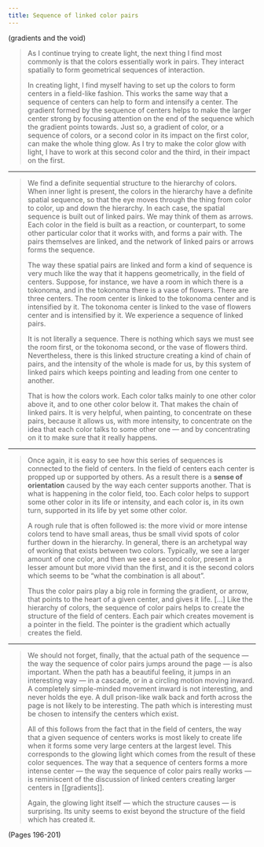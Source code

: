```yaml
---
title: Sequence of linked color pairs
---
```


(gradients and the void)

> As I continue trying to create light, the next thing I find most commonly is that the colors essentially work in pairs. They interact spatially to form geometrical sequences of interaction.
> 
> In creating light, I find myself having to set up the colors to form centers in a field-like fashion. This works the same way that a sequence of centers can help to form and intensify a center. The gradient formed by the sequence of centers helps to make the larger center strong by focusing attention on the end of the sequence which the gradient points towards. Just so, a gradient of color, or a sequence of colors, or a second color in its impact on the first color, can make the whole thing glow. As I try to make the color glow with light, I have to work at this second color and the third, in their impact on the first.

---

> We find a definite sequential structure to the hierarchy of colors. When inner light is present, the colors in the hierarchy have a definite spatial sequence, so that the eye moves through the thing from color to color, up and down the hierarchy. In each case, the spatial sequence is built out of linked pairs. We may think of them as arrows. Each color in the field is built as a reaction, or counterpart, to some other particular color that it works with, and forms a pair with. The pairs themselves are linked, and the network of linked pairs or arrows forms the sequence.
> 
> The way these spatial pairs are linked and form a kind of sequence is very much like the way that it happens geometrically, in the field of centers. Suppose, for instance, we have a room in which there is a tokonoma, and in the tokonoma there is a vase of flowers. There are three centers. The room center is linked to the tokonoma center and is intensified by it. The tokonoma center is linked to the vase of flowers center and is intensified by it. We experience a sequence of linked pairs.
> 
> It is not literally a sequence. There is nothing which says we must see the room first, or the tokonoma second, or the vase of flowers third. Nevertheless, there is this linked structure creating a kind of chain of pairs, and the intensity of the whole is made for us, by this system of linked pairs which keeps pointing and leading from one center to another.
> 
> That is how the colors work. Each color talks mainly to one other color above it, and to one other color below it. That makes the chain of linked pairs. It is very helpful, when painting, to concentrate on these pairs, because it allows us, with more intensity, to concentrate on the idea that each color talks to some other one — and by concentrating on it to make sure that it really happens.

---

> Once again, it is easy to see how this series of sequences is connected to the field of centers. In the field of centers each center is propped up or supported by others. As a result there is a **sense of orientation** caused by the way each center supports another. That is what is happening in the color field, too. Each color helps to support some other color in its life or intensity, and each color is, in its own turn, supported in its life by yet some other color.
> 
> A rough rule that is often followed is: the more vivid or more intense colors tend to have small areas, thus be small vivid spots of color further down in the hierarchy. In general, there is an archetypal way of working that exists between two colors. Typically, we see a larger amount of one color, and then we see a second color, present in a lesser amount but more vivid than the first, and it is the second colors which seems to be “what the combination is all about”.
> 
> Thus the color pairs play a big role in forming the gradient, or arrow, that points to the heart of a given center, and gives it life. […] Like the hierarchy of colors, the sequence of color pairs helps to create the structure of the field of centers. Each pair which creates movement is a pointer in the field. The pointer is the gradient which actually creates the field.

---

> We should not forget, finally, that the actual path of the sequence — the way the sequence of color pairs jumps around the page — is also important. When the path has a beautiful feeling, it jumps in an interesting way — in a cascade, or in a circling motion moving inward. A completely simple-minded movement inward is not interesting, and never holds the eye. A dull prison-like walk back and forth across the page is not likely to be interesting. The path which is interesting must be chosen to intensify the centers which exist.
> 
> All of this follows from the fact that in the field of centers, the way that a given sequence of centers works is most likely to create life when it forms some very large centers at the largest level. This corresponds to the glowing light which comes from the result of these color sequences. The way that a sequence of centers forms a more intense center — the way the sequence of color pairs really works — is reminiscent of the discussion of linked centers creating larger centers in [[gradients]].
> 
> Again, the glowing light itself — which the structure causes — is surprising. Its unity seems to exist beyond the structure of the field which has created it.

(Pages 196-201)